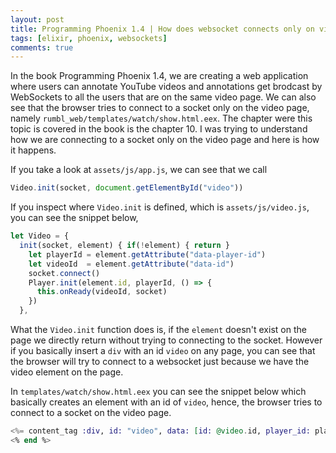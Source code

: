 ```yaml
---
layout: post
title: Programming Phoenix 1.4 | How does websocket connects only on video page?
tags: [elixir, phoenix, websockets]
comments: true
---
```


In the book Programming Phoenix 1.4, we are creating a web application where users can annotate YouTube videos and annotations get brodcast by WebSockets to all the users that are on the same video page. We can also see that the browser tries to connect to a socket only on the video page, namely `rumbl_web/templates/watch/show.html.eex`. The chapter were this topic is covered in the book is the chapter 10. I was trying to understand how we are connecting to a socket only on the video page and here is how it happens.

If you take a look at `assets/js/app.js`, we can see that we call
```javascript
Video.init(socket, document.getElementById("video"))
```

If you inspect where `Video.init` is defined, which is `assets/js/video.js`, you can see the snippet below,
```javascript
let Video = {
  init(socket, element) { if(!element) { return }
    let playerId = element.getAttribute("data-player-id")
    let videoId  = element.getAttribute("data-id")
    socket.connect()
    Player.init(element.id, playerId, () => {
      this.onReady(videoId, socket)
    })
  },
```

What the `Video.init` function does is, if the `element` doesn't exist on the page we directly return without trying to connecting to the socket. However if you basically insert a `div` with an id `video` on any page, you can see that the browser will try to connect to a websocket just because we have the video element on the page.

In `templates/watch/show.html.eex` you can see the snippet below which basically creates an element with an id of `video`, hence, the browser tries to connect to a socket on the video page.
```elixir
<%= content_tag :div, id: "video", data: [id: @video.id, player_id: player_id(@video)] do %>
<% end %>
```


